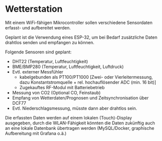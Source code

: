# Wetterstation

Mit einem WiFi-fähigen Mikrocontroller sollen verschiedene Sensordaten erfasst- und aufbereitet werden. 

Geplant ist die Verwendung eines ESP-32, um bei Bedarf zusätzliche Daten drahtlos senden und empfangen zu können. 

Folgende Sensoren sind geplant:
- DHT22 (Temperatur, Luftfeuchtigkeit)
- BME/BMP280 (Temperatur, Luftfeuchtigkeit, Luftdruck)
- Evtl. externer Messfühler 
    - kabelgebunden als PT100/PT1000 [Zwei- oder Vierleitermessung, dazu Konstantstromquelle + rel. hochauflösender ADC (min. 16 bit)]
    - Zugekauftes RF-Modul mit Batteriebetrieb
- Messung von CO2 (Optional CO, Feinstaub)
- Empfang von Wetterdaten/Prognosen und Zeitsynchronisation über DCF77
- Evtl. Niederschlagsmessung, müsste dann aber drahtlos sein. 

Die erfassten Daten werden auf einem lokalen (Touch)-Display ausgegeben, durch die WLAN-Fähigkeit könnten die Daten zukünftig auch an eine lokale Datenbank übertragen werden (MySQL/Docker, graphische Aufbereitung mit Grafana o.ä.)

